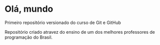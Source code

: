# Olá, mundo
Primeiro repositório versionado do curso de Git e GitHub

Repositório criado atravez do ensino de um dos melhores professores de programação do Brasil.